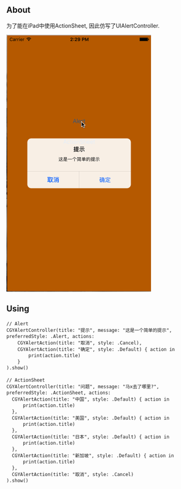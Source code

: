
## About
为了能在iPad中使用ActionSheet, 因此仿写了UIAlertController.

![image](https://github.com/Chakery/CGYAlertController/blob/master/CGYAlertExample/Screenshot/1.gif)

## Using

```
// Alert
CGYAlertController(title: "提示", message: "这是一个简单的提示", preferredStyle: .Alert, actions:
    CGYAlertAction(title: "取消", style: .Cancel),
    CGYAlertAction(title: "确定", style: .Default) { action in
        print(action.title)
    }
).show()

// ActionSheet
CGYAlertController(title: "问题", message: "马x去了哪里?", preferredStyle: .ActionSheet, actions:
  CGYAlertAction(title: "中国", style: .Default) { action in
      print(action.title)
  },
  CGYAlertAction(title: "美国", style: .Default) { action in
      print(action.title)
  },
  CGYAlertAction(title: "日本", style: .Default) { action in
      print(action.title)
  },
  CGYAlertAction(title: "新加坡", style: .Default) { action in
      print(action.title)
  },
  CGYAlertAction(title: "取消", style: .Cancel)
).show()
```
